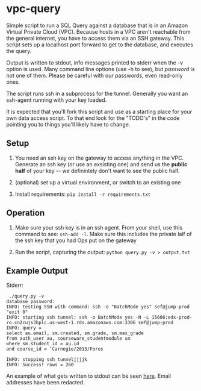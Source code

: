 vpc-query
===============

Simple script to run a SQL Query against a database that is in an Amazon
Virtual Private Cloud (VPC). Because hosts in a VPC aren't reachable
from the general internet, you have to access them via an SSH
gateway. This script sets up a localhost port forward to get to the
database, and executes the query.  

Output is written to stdout, info messages printed to stderr when
the -v option is used.  Many command line options (use -h to see),
but *password* is not one of them.  Please be careful with our
passwords, even read-only ones.

The script runs ssh in a subprocess for the tunnel. Generally you want
an ssh-agent running with your key loaded.

It is expected that you'll fork this script and use as a starting place
for your own data access script.  To that end look for the "TODO's" in
the code pointing you to things you'll likely have to change.


Setup
-----

1. You need an ssh key on the gateway to access anything in the VPC.
   Generate an ssh key (or use an exsisting one) and send us the
   **public half** of your key -- we definintely don't want to see the
   public half.

2. (optional) set up a virtual environment, or switch to an existing one

3. Install requirements: ``pip install -r requirements.txt``


Operation
---------

1. Make sure your ssh key is in an ssh agent. From your shell, use this
   command to see: ``ssh-add -l``.  Make sure this includes the private
   lalf of the ssh key that you had Ops put on the gateway

2. Run the script, capturing the output: ``python query.py -v > output.txt``



Example Output
-------------------

Stderr:

     ./query.py -v
    database password: 
    INFO: testing SSH with command: ssh -o "BatchMode yes" sef@jump-prod "exit 0"
    INFO: starting ssh tunnel: ssh -o BatchMode yes -N -L 15606:edx-prod-ro.cn2cujs3bplc.us-west-1.rds.amazonaws.com:3306 sef@jump-prod
    INFO: query = 
    select au.email, sm.created, sm.grade, sm.max_grade
    from auth_user au, courseware_studentmodule sm
    where sm.student_id = au.id
    and course_id = 'Carnegie/2013/Fores

    INFO: stopping ssh tunneljjjjk
    INFO: Success! rows = 260

An example of what gets written to stdout can be seen [here](example_output.html). Email addresses have been redacted.



